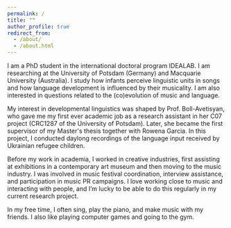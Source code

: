 ```yaml
---
permalink: /
title: ""
author_profile: true
redirect_from: 
  - /about/
  - /about.html
---
```


I am a PhD student in the international doctoral program IDEALAB. I am researching at the University of Potsdam (Germany) and Macquarie University (Australia). I study how infants perceive linguistic units in songs and how language development is influenced by their musicality. I am also interested in questions related to the (co)evolution of music and language. 

My interest in developmental linguistics was shaped by Prof. Boll-Avetisyan, who gave me my first ever academic job as a research assistant in her C07 project (CRC1287 of the University of Potsdam). Later, she became the first supervisor of my Master's thesis together with Rowena Garcia. In this project, I conducted daylong recordings of the language input received by Ukrainian refugee children. 

Before my work in academia, I worked in creative industries, first assisting at exhibitions in a contemporary art museum and then moving to the music industry. I was involved in music festival coordination, interview assistance, and participation in music PR campaigns. I love working close to music and interacting with people, and I’m lucky to be able to do this regularly in my current research project. 

In my free time, I often sing, play the piano, and make music with my friends. I also like playing computer games and going to the gym. 
